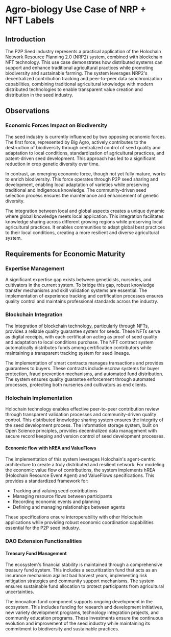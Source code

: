 # Agro-biology Use Case of NRP + NFT Labels

## Introduction

The P2P Seed industry represents a practical application of the Holochain Network Resource Planning 2.0 (NRP2) system, combined with blockchain NFT technology. This use case demonstrates how distributed systems can support and enhance traditional agricultural practices while promoting biodiversity and sustainable farming. The system leverages NRP2's decentralized contribution tracking and peer-to-peer data synchronization capabilities, combining traditional agricultural knowledge with modern distributed technologies to enable transparent value creation and distribution in the seed industry.

## Observations

### Economic Forces Impact on Biodiversity

The seed industry is currently influenced by two opposing economic forces. The first force, represented by Big Agro, actively contributes to the destruction of biodiversity through centralized control of seed quality and adaptation to local conditions, standardization of agricultural practices, and patent-driven seed development. This approach has led to a significant reduction in crop genetic diversity over time.

In contrast, an emerging economic force, though not yet fully mature, works to enrich biodiversity. This force operates through P2P seed sharing and development, enabling local adaptation of varieties while preserving traditional and indigenous knowledge. The community-driven seed selection process ensures the maintenance and enhancement of genetic diversity.

The integration between local and global aspects creates a unique dynamic where global knowledge meets local application. This integration facilitates knowledge sharing across different growing regions while preserving local agricultural practices. It enables communities to adapt global best practices to their local conditions, creating a more resilient and diverse agricultural system.

## Requirements for Economic Maturity

### Expertise Management
A significant expertise gap exists between geneticists, nurseries, and cultivators in the current system. To bridge this gap, robust knowledge transfer mechanisms and skill validation systems are essential. The implementation of experience tracking and certification processes ensures quality control and maintains professional standards across the industry.

### Blockchain Integration
The integration of blockchain technology, particularly through NFTs, provides a reliable quality guarantee system for seeds. These NFTs serve as digital receipts, with each certification acting as proof of seed quality and adaptation to local conditions purchase. The NFT contract system automatically distributes funds among certification contributors while maintaining a transparent tracking system for seed lineage.

The implementation of smart contracts manages transactions and provides guarantees to buyers. These contracts include escrow systems for buyer protection, fraud prevention mechanisms, and automated fund distribution. The system ensures quality guarantee enforcement through automated processes, protecting both nurseries and cultivators as end clients.

### Holochain Implementation
Holochain technology enables effective peer-to-peer contribution review through transparent validation processes and community-driven quality control. This distributed knowledge sharing system ensures the integrity of the seed development process. The information storage system, built on Open Science principles, provides decentralized data management with secure record keeping and version control of seed development processes.

#### Economic flow with hREA and ValueFlows

The implementation of this system leverages Holochain's agent-centric architecture to create a truly distributed and resilient network. For modeling the economic value flow of contributions, the system implements hREA (Holochain Resource Event Agent) and ValueFlows specifications. This provides a standardized framework for:

- Tracking and valuing seed contributions
- Managing resource flows between participants
- Recording economic events and planning
- Defining and managing relationships between agents

These specifications ensure interoperability with other Holochain applications while providing robust economic coordination capabilities essential for the P2P seed industry.

### DAO Extension Functionalities

#### Treasury Fund Management
The ecosystem's financial stability is maintained through a comprehensive treasury fund system. This includes a securitization fund that acts as an insurance mechanism against bad harvest years, implementing risk mitigation strategies and community support mechanisms. The system ensures sustainable fund allocation to protect participants from agricultural uncertainties.

The innovation fund component supports ongoing development in the ecosystem. This includes funding for research and development initiatives, new variety development programs, technology integration projects, and community education programs. These investments ensure the continuous evolution and improvement of the seed industry while maintaining its commitment to biodiversity and sustainable practices.
